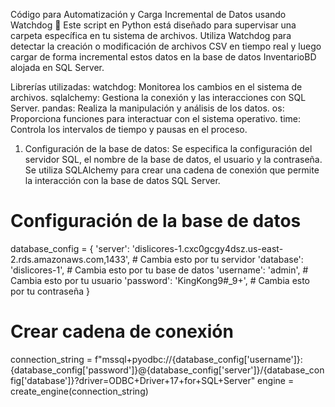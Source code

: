 Código para Automatización y Carga Incremental de Datos usando Watchdog 🚀
Este script en Python está diseñado para supervisar una carpeta específica en tu sistema de archivos. Utiliza Watchdog para detectar la creación o modificación de archivos CSV en tiempo real y luego cargar de forma incremental estos datos en la base de datos InventarioBD alojada en SQL Server.

Librerías utilizadas:
watchdog: Monitorea los cambios en el sistema de archivos.
sqlalchemy: Gestiona la conexión y las interacciones con SQL Server.
pandas: Realiza la manipulación y análisis de los datos.
os: Proporciona funciones para interactuar con el sistema operativo.
time: Controla los intervalos de tiempo y pausas en el proceso.

1. Configuración de la base de datos:
Se especifica la configuración del servidor SQL, el nombre de la base de datos, el usuario y la contraseña. Se utiliza SQLAlchemy para crear una cadena de conexión que permite la interacción con la base de datos SQL Server.

# Configuración de la base de datos
database_config = {
    'server': 'dislicores-1.cxc0gcgy4dsz.us-east-2.rds.amazonaws.com,1433',  # Cambia esto por tu servidor
    'database': 'dislicores-1',  # Cambia esto por tu base de datos
    'username': 'admin',  # Cambia esto por tu usuario
    'password': 'KingKong9#_9+',  # Cambia esto por tu contraseña
}

# Crear cadena de conexión
connection_string = f"mssql+pyodbc://{database_config['username']}:{database_config['password']}@{database_config['server']}/{database_config['database']}?driver=ODBC+Driver+17+for+SQL+Server"
engine = create_engine(connection_string)
